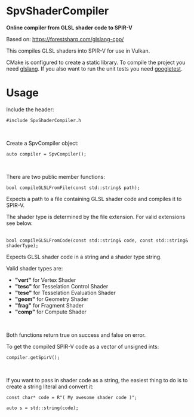 # SpvShaderCompiler
**Online compiler from GLSL shader code to SPIR-V**

Based on: https://forestsharp.com/glslang-cpp/

This compiles GLSL shaders into SPIR-V for use in Vulkan. 

CMake is configured to create a static library. To compile the project you need [glslang](https://github.com/KhronosGroup/glslang). If you also want to run the unit tests you need [googletest](https://github.com/google/googletest).
<br/>

# Usage

Include the header:

```
#include SpvShaderCompiler.h
```
<br/>

Create a SpvCompiler object:

```
auto compiler = SpvCompiler();
```
<br/>

There are two public member functions:

```
bool compileGLSLFromFile(const std::string& path);
```
Expects a path to a file containing GLSL shader code and compiles it to SPIR-V.

The shader type is determined by the file extension. For valid extensions see below.
<br/>
<br/>

```
bool compileGLSLFromCode(const std::string& code, const std::string& shaderType);
```
Expects GLSL shader code in a string and a shader type string.
<br/>

Valid shader types are:
- **"vert"** for Vertex Shader
- **"tesc"** for Tesselation Control Shader
- **"tese"** for Tesselation Evaluation Shader
- **"geom"** for Geometry Shader
- **"frag"** for Fragment Shader
- **"comp"** for Compute Shader
<br/>

Both functions return true on success and false on error.
<br/>

To get the compiled SPIR-V code as a vector of unsigned ints:

```
compiler.getSpirV();
```
<br/>

If you want to pass in shader code as a string, the easiest thing to do is to create a string literal and convert it:

```
const char* code = R"( My awesome shader code )";

auto s = std::string(code);
```
